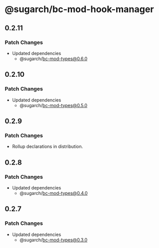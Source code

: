 # @sugarch/bc-mod-hook-manager

## 0.2.11

### Patch Changes

-   Updated dependencies
    -   @sugarch/bc-mod-types@0.6.0

## 0.2.10

### Patch Changes

-   Updated dependencies
    -   @sugarch/bc-mod-types@0.5.0

## 0.2.9

### Patch Changes

-   Rollup declarations in distribution.

## 0.2.8

### Patch Changes

-   Updated dependencies
    -   @sugarch/bc-mod-types@0.4.0

## 0.2.7

### Patch Changes

-   Updated dependencies
    -   @sugarch/bc-mod-types@0.3.0
